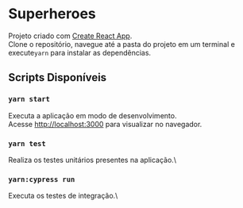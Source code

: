 # Superheroes

Projeto criado com [Create React App](https://github.com/facebook/create-react-app).\
Clone o repositório, navegue até a pasta do projeto em um terminal e execute`yarn` para instalar as dependências.

## Scripts Disponíveis

### `yarn start`

Executa a aplicação em modo de desenvolvimento.\
Acesse [http://localhost:3000](http://localhost:3000) para visualizar no navegador.

### `yarn test`

Realiza os testes unitários presentes na aplicação.\

### `yarn:cypress run`

Executa os testes de integração.\
